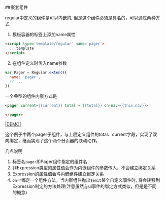 ##嵌套组件

regular中定义的组件是可以内嵌的, 但是这个组件必须是具名的，可以通过两种方式

1. 模板容器的标签上添加name属性
  ```html
  <script type='template/regular' name='pager'>
    ...template
  </script> 
  ```
2. 在组件定义时传入name参数 
  ```javascript
  var Pager = Regular.extend({
    name: 'pager',
    // ...
  })
  ```

一个典型的组件内嵌方式是

```html
<pager current={{current}} total = {{total}} on-nav={{this.nav}}>
  
</pager>
```
[|DEMO|](http://jsfiddle.net/leeluolee/DCFXn/)


这个例子中两个pager子组件，与上层定义组件的total、current字段，实现了双向绑定，继而实现了这个两个分页器的联动动作。


几点说明

1. 标签名`pager`即Pager组件指定的组件名
2. 非Expression类型的属性值会作为内嵌组件的参数传入，不会建立绑定关系
3. Expression的属性值会与内嵌组件建立绑定关系 
4. `on-*`绑定一个组件方法，当内嵌组件抛出`$emit`某个自定义事件时, 将会转移到Expression制定的方法处理(注意虽然与ui事件的绑定方式类似，但是是不同的概念)


